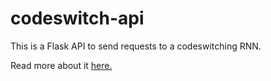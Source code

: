 # codeswitch-api

This is a Flask API to send requests to a codeswitching RNN.

Read more about it [here.](https://gitlab.com/danielloera/nlp-final)
